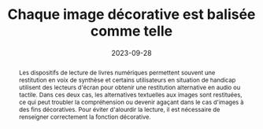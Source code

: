 ---
title: "Chaque image décorative est balisée comme telle"
abstract: "Les dispositifs de lecture de livres numériques permettent souvent une restitution en voix de synthèse et certains utilisateurs en situation de handicap utilisent des lecteurs d'écran pour obtenir une restitution alternative en audio ou tactile. Dans ces deux cas, les alternatives textuelles aux images sont restituées, ce qui peut troubler la compréhension ou devenir agaçant dans le cas d'images à des fins décoratives. Pour éviter d'alourdir la lecture, il est nécessaire de renseigner correctement la fonction décorative."
categories: 
    - "Images et médias"
agrege: O4111-E022
opquast: '4 111'
indiceebook: '022'
description: "Règle n°22"
before: "021"
weight: "022"
after: "023"
actif: '1'
layout: rules
date: 2023-09-28
tags: 
    - "Accessibilité"
    - "Utilisabilité"
objectif: 
    - "Éviter aux utilisateurs placés dans des contextes où les images ne sont pas perceptibles (voix de synthèse, lecteur d’écran ou lecture immersive) d’être perturbés par des informations inutiles."
    - "Fournir aux robots d’indexation uniquement des informations pertinentes."
    - "Améliorer l’accessibilité des contenus aux personnes handicapées."
    - "Améliorer la prise en compte des contenus par les moteurs de recherche et outils d’indexation"
Meo: 
    - "Donner à chaque élément img décoratif un attribut alt vide (alt=)."
    - "Donner à chaque élément décoratif un attribut (role=presentation)"
Controle: 
    - "Vérifier les arguments des images ne véhiculant pas d’information nécessaire à la compréhension. Cela peut s'effectuer dans le code ou grace au tableau d'images disponibles dans le rapport ACE"
epubcheck: false
ace: true
humancheck: true
ReadiumGoToolkit: 
Source: 
    - "Opquast"
Referentiel: 
    - ""
steps: 
    - "Projet éditorial"
---